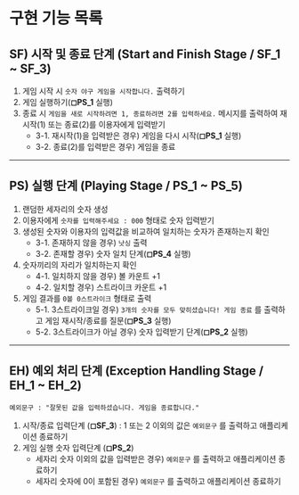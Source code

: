 # 구현 기능 목록

## SF) 시작 및 종료 단계 (Start and Finish Stage / **SF_1** ~ **SF_3**)

1. 게임 시작 시 `숫자 야구 게임을 시작합니다.` 출력하기
2. 게임 실행하기(**◻PS_1** 실행)
3. 종료 시 `게임을 새로 시작하려면 1, 종료하려면 2를 입력하세요.` 메시지를 출력하여 재시작(1) 또는 종료(2)를 이용자에게 입력받기
    - 3-1. 재시작(1)을 입력받은 경우) 게임을 다시 시작(**◻PS_1** 실행)
    - 3-2. 종료(2)를 입력받은 경우) 게임을 종료

---

## PS) 실행 단계 (Playing Stage / **PS_1** ~ **PS_5**)

1. 랜덤한 세자리의 숫자 생성
2. 이용자에게 `숫자를 입력해주세요 : 000` 형태로 숫자 입력받기
3. 생성된 숫자와 이용자의 입력값을 비교하여 일치하는 숫자가 존재하는지 확인
    - 3-1. 존재하지 않을 경우) `낫싱` 출력
    - 3-2. 존재할 경우) 숫자 일치 단계(**◻PS_4** 실행)
4. 숫자끼리의 자리가 일치하는지 확인
    - 4-1. 일치하지 않을 경우) 볼 카운트 +1
    - 4-2. 일치할 경우) 스트라이크 카운트 +1
5. 게임 결과를 `0볼 0스트라이크` 형태로 출력
    - 5-1. 3스트라이크일 경우) `3개의 숫자를 모두 맞히셨습니다! 게임 종료` 를 출력하고 게임 재시작/종료를 질문(**◻PS_3** 실행)
    - 5-2. 3스트라이크가 아닐 경우) 숫자 입력받기 단계(**◻PS_2** 실행)

---

## EH) 예외 처리 단계 (Exception Handling Stage / **EH_1** ~ **EH_2**)

    예외문구 : "잘못된 값을 입력하셨습니다. 게임을 종료합니다."

1.  시작/종료 입력단계 (**◻SF_3**) : 1 또는 2 이외의 값은 `예외문구` 를 출력하고 애플리케이션 종료하기
2.  게임 실행 숫자 입력단계 (**◻PS_2**)
    -   세자리 숫자 이외의 값을 입력받은 경우) `예외문구` 를 출력하고 애플리케이션 종료하기
    -   세자리 숫자에 0이 포함된 경우) `예외문구` 를 출력하고 애플리케이션 종료하기
